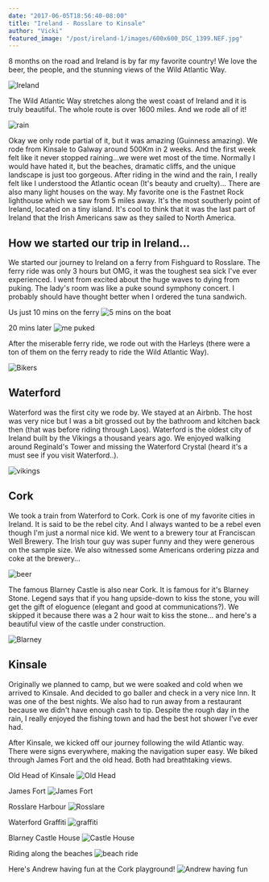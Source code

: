 ```yaml
---
date: "2017-06-05T18:56:40-08:00"
title: "Ireland - Rosslare to Kinsale"
author: "Vicki"
featured_image: "/post/ireland-1/images/600x600_DSC_1399.NEF.jpg"
---
```


8 months on the road and Ireland is by far my favorite country! We love the beer, the people, and the stunning views of the Wild Atlantic Way. <!--more-->

![Ireland](images/600x600_Ireland.png)

The Wild Atlantic Way stretches along the west coast of Ireland and it is truly beautiful. The whole route is over 1600 miles. And we rode all of it!

![rain](images/600x600_DSC_1303.NEF.jpg)

Okay we only rode partial of it, but it was amazing (Guinness amazing). We rode from Kinsale to Galway around 500Km in 2 weeks. And the first week felt like it never stopped raining…we were wet most of the time. Normally I would have hated it, but the beaches, dramatic cliffs, and the unique landscape is just too gorgeous. After riding in the wind and the rain, I really felt like I understood the Atlantic ocean (It's beauty and cruelty)… There are also many light houses on the way. My favorite one is the Fastnet Rock lighthouse which we saw from 5 miles away. It's the most southerly point of Ireland, located on a tiny island. It's cool to think that it was the last part of Ireland that the Irish Americans saw as they sailed to North America. 

## How we started our trip in Ireland…

We started our journey to Ireland on a ferry from Fishguard to Rosslare. The ferry ride was only 3 hours but OMG, it was the toughest sea sick I've ever experienced. I went from excited about the huge waves to dying from puking. The lady's room was like a puke sound symphony concert. I probably should have thought better when I ordered the tuna sandwich. 

Us just 10 mins on the ferry
![5 mins on the boat](images/600x600_IMG_0561.JPG)

20 mins later
![me puked](images/600x600_IMG_0563.JPG)

After the miserable ferry ride, we rode out with the Harleys (there were a ton of them on the ferry ready to ride the Wild Atlantic Way).

![Bikers](images/600x600_IMG_0564.JPG)

## Waterford 

Waterford was the first city we rode by. We stayed at an Airbnb. The host was very nice but I was a bit grossed out by the bathroom and kitchen back then (that was before riding through Laos). Waterford is the oldest city of Ireland built by the Vikings a thousand years ago. We enjoyed walking around Reginald's Tower and missing the Waterford Crystal (heard it's a must see if you visit Waterford..). 

![vikings](images/600x600_IMG_0582.JPG)

## Cork 

We took a train from Waterford to Cork. Cork is one of my favorite cities in Ireland. It is said to be the rebel city. And I always wanted to be a rebel even though I'm just a normal nice kid. We went to a brewery tour at Franciscan Well Brewery. The Irish tour guy was super funny and they were generous on the sample size. We also witnessed some Americans ordering pizza and coke at the brewery… 

![beer](images/600x600_IMG_0605.JPG)

The famous Blarney Castle is also near Cork. It is famous for it's Blarney Stone. Legend says that if you hang upside-down to kiss the stone, you will get the gift of eloguence (elegant and good at communications?). We skipped it because there was a 2 hour wait to kiss the stone… and here's a beautiful view of the castle under construction.

![Blarney](images/600x600_DSC_1360.NEF.jpg)

## Kinsale 

Originally we planned to camp, but we were soaked and cold when we arrived to Kinsale. And decided to go baller and check in a very nice Inn. It was one of the best nights. We also had to run away from a restaurant because we didn't have enough cash to tip. Despite the rough day in the rain, I really enjoyed the fishing town and had the best hot shower I've ever had. 

After Kinsale, we kicked off our journey following the wild Atlantic way. There were signs everywhere, making the navigation super easy. We biked through James Fort and the old head. Both had breathtaking views. 

Old Head of Kinsale
![Old Head](images/600x600_DSC_1385.NEF.jpg)

James Fort
![James Fort](images/600x600_DSC_1373.NEF.jpg)

Rosslare Harbour
![Rosslare](images/600x600_IMG_0568.JPG)

Waterford Graffiti
![graffiti](images/600x600_IMG_0581.JPG)

Blarney Castle House
![Castle House](images/600x600_IMG_0636.JPG)

Riding along the beaches 
![beach ride](images/600x600_DSC_1399.NEF.jpg)

Here's Andrew having fun at the Cork playground! 
![Andrew having fun](images/600x600_DSC_1334.NEF.jpg)

